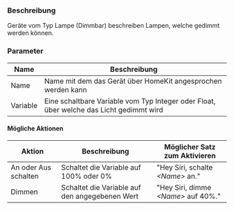 ### Beschreibung

Geräte vom Typ Lampe (Dimmbar) beschreiben Lampen, welche gedimmt werden können.

### Parameter

Name       | Beschreibung
---------- | ---------------
Name       | Name mit dem das Gerät über HomeKit angesprochen werden kann
Variable   | Eine schaltbare Variable vom Typ Integer oder Float, über welche das Licht gedimmt wird

#### Mögliche Aktionen

Aktion               | Beschreibung                                   | Möglicher Satz zum Aktivieren
-------------------- | ---------------------------------------------- | -----------------------------
An oder Aus schalten | Schaltet die Variable auf 100% oder 0%         | "Hey Siri, schalte _<Name\>_ an."
Dimmen               | Schaltet die Variable auf den angegebenen Wert | "Hey Siri, dimme _<Name\>_ auf 40%."